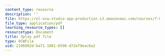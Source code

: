 ```yaml
---
content_type: resource
description: ''
file: https://ol-ocw-studio-app-production.s3.amazonaws.com/courses/7-01sc-fundamentals-of-biology-fall-2011/2196092dba7110816590d72ef9eac6a2_sAD1Xr3-rmI.pdf
file_type: application/pdf
learning_resource_types: []
resourcetype: Document
title: 3play pdf file
type: OCWFile
uid: 2196092d-ba71-1081-6590-d72ef9eac6a2
---
```

